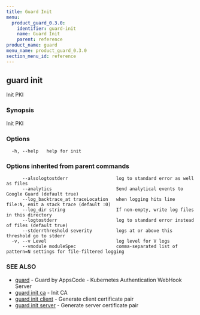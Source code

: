 ```yaml
---
title: Guard Init
menu:
  product_guard_0.3.0:
    identifier: guard-init
    name: Guard Init
    parent: reference
product_name: guard
menu_name: product_guard_0.3.0
section_menu_id: reference
---
```


## guard init

Init PKI

### Synopsis

Init PKI

### Options

```
  -h, --help   help for init
```

### Options inherited from parent commands

```
      --alsologtostderr                  log to standard error as well as files
      --analytics                        Send analytical events to Google Guard (default true)
      --log_backtrace_at traceLocation   when logging hits line file:N, emit a stack trace (default :0)
      --log_dir string                   If non-empty, write log files in this directory
      --logtostderr                      log to standard error instead of files (default true)
      --stderrthreshold severity         logs at or above this threshold go to stderr
  -v, --v Level                          log level for V logs
      --vmodule moduleSpec               comma-separated list of pattern=N settings for file-filtered logging
```

### SEE ALSO

* [guard](/products/guard/0.3.0/reference/guard)	 - Guard by AppsCode - Kubernetes Authentication WebHook Server
* [guard init ca](/products/guard/0.3.0/reference/guard_init_ca)	 - Init CA
* [guard init client](/products/guard/0.3.0/reference/guard_init_client)	 - Generate client certificate pair
* [guard init server](/products/guard/0.3.0/reference/guard_init_server)	 - Generate server certificate pair

